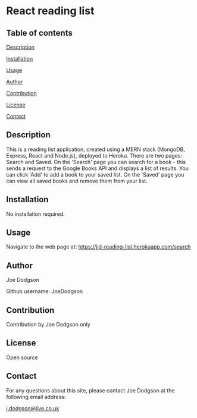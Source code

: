 # React reading list

## Table of contents
[Description](#description)

[Installation](#installation)

[Usage](#usage)

[Author](#author)

[Contribution](#contribution)

[License](#license)

[Contact](#contact)


## Description
This is a reading list application, created using a MERN stack (MongoDB, Express, React and Node.js), deployed to Heroku. There are two pages: Search and Saved. On the 'Search' page you can search for a book - this sends a request to the Google Books API and displays a list of results. You can click 'Add' to add a book to your saved list. On the 'Saved' page you can view all saved books and remove them from your list.

## Installation

No installation required.

## Usage

Navigate to the web page at: https://jjd-reading-list.herokuapp.com/search

## Author
Joe Dodgson

Github username: JoeDodgson

## Contribution
Contribution by Joe Dodgson only

## License
Open source

## Contact
For any questions about this site, please contact Joe Dodgson at the following email address:

j.dodgson@live.co.uk

